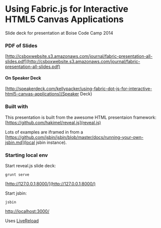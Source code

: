 # Using Fabric.js for Interactive HTML5 Canvas Applications
Slide deck for presentation at Boise Code Camp 2014

### PDF of Slides
[http://csboxwebsite.s3.amazonaws.com/journal/fabric-presentation-all-slides.pdf](http://csboxwebsite.s3.amazonaws.com/journal/fabric-presentation-all-slides.pdf)
#### On Speaker Deck
[http://speakerdeck.com/kellypacker/using-fabric-dot-js-for-interactive-html5-canvas-applications](Speaker Deck)

### Built with

This presentation is built from the awesome HTML presentaion framework: [https://github.com/hakimel/reveal.js](reveal.js)

Lots of examples are iframed in from a [https://github.com/jsbin/jsbin/blob/master/docs/running-your-own-jsbin.md](local jsbin instance).

### Starting local env

Start reveal.js slide deck:

```
grunt serve
```
[http://127.0.0.1:8000/](http://127.0.0.1:8000/)

Start jsbin:

```
jsbin
```

[http://localhost:3000/](http://localhost:3000/)

Uses [LiveReload](http://livereload.com/)

